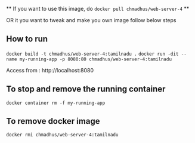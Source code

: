** If you want to use this image, do `docker pull chmadhus/web-server-4` **

OR it you want to tweak and make you own image follow below steps

## How to run

`docker build -t chmadhus/web-server-4:tamilnadu .`
`docker run -dit --name my-running-app -p 8080:80 chmadhus/web-server-4:tamilnadu`

Access from : http://localhost:8080

## To stop and remove the running container

`docker container rm -f my-running-app`

## To remove docker image

`docker rmi chmadhus/web-server-4:tamilnadu`



